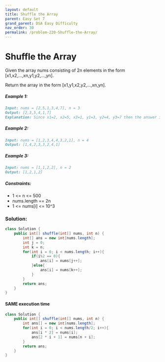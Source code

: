 ```yaml
---
layout: default
title: Shuffle the Array
parent: Easy Set 7
grand_parent: DSA Easy Difficulty
nav_order: 30
permalink: /problem-220-Shuffle-the-Array/
---
```

# Shuffle the Array
Given the array nums consisting of 2n elements in the form [x1,x2,...,xn,y1,y2,...,yn].

Return the array in the form [x1,y1,x2,y2,...,xn,yn].

##### Example 1:
```markdown
Input: nums = [2,5,1,3,4,7], n = 3
Output: [2,3,5,4,1,7]
Explanation: Since x1=2, x2=5, x3=1, y1=3, y2=4, y3=7 then the answer is [2,3,5,4,1,7].
```
##### Example 2:
```markdown
Input: nums = [1,2,3,4,4,3,2,1], n = 4
Output: [1,4,2,3,3,2,4,1]
```
##### Example 3:
```markdown
Input: nums = [1,1,2,2], n = 2
Output: [1,2,1,2]
```
##### Constraints:
* 1 <= n <= 500
* nums.length == 2n
* 1 <= nums[i] <= 10^3

### Solution:
```java
class Solution {
    public int[] shuffle(int[] nums, int n) {
        int[] ans = new int[nums.length];
        int j = 0;
        int k = n;
        for(int i = 0; i < nums.length; i++){
            if(i%2 == 0){
                ans[i] = nums[j++];
            }else{
                ans[i] = nums[k++];
            }
        }
        return ans;
    }
}
```
#### SAME execution time
```java
class Solution {
    public int[] shuffle(int[] nums, int n) {
        int ans[] = new int[nums.length];
        for(int i = 0; i < nums.length/2; i++){
            ans[i * 2] = nums[i];
            ans[2 * i + 1] = nums[n + i];
        }
        return ans;
    }
}
```